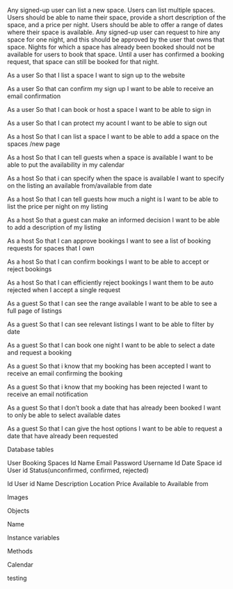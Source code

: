 Any signed-up user can list a new space.
Users can list multiple spaces.
Users should be able to name their space, provide a short description of the space, and a price per night.
Users should be able to offer a range of dates where their space is available.
Any signed-up user can request to hire any space for one night, and this should be approved by the user that owns that space.
Nights for which a space has already been booked should not be available for users to book that space.
Until a user has confirmed a booking request, that space can still be booked for that night.


As a user
So that I list a space
I want to sign up to the website

As a user 
So that can confirm my sign up
I want to be able to receive an email confirmation

As a user
So that I can book or host a space
I want to be able to sign in

As a user
So that I can protect my acount
I want to be able to sign out

As a host
So that I can list a space
I want to be able to add a space on the spaces /new page

As a host
So that I can tell guests when a space is available
I want to be able to put the availability in my calendar

As a host
So that i can specify when the space is available
I want to specify on the listing an available from/available from date

As a host
So that I can tell guests how much a night is
I want to be able to list the price per night on my listing

As a host 
So that a guest can make an informed decision
I want to be able to add a description of my listing

As a host
So that I can approve bookings
I want to see a list of booking requests for spaces that I own

As a host
So that I can confirm bookings
I want to be able to accept or reject bookings

As a host
So that I can efficiently reject bookings
I want them to be auto rejected when I accept a single request

As a guest
So that I can see the range available
I want to be able to see a full page of listings

As a guest
So that I can see relevant listings
I want to be able to filter by date

As a guest
So that I can book one night
I want to be able to select a date and request a booking

As a guest
So that i know that my booking has been accepted
I want to receive an email confirming the booking

As a guest
So that i know that my booking has been rejected
I want to receive an email notification

As a guest 
So that I don’t book a date that has already been booked
I want to only be able to select available dates

As a guest
So that I can give the host options
I want to be able to request a date that have already been requested
















Database tables

User
Booking
Spaces
Id
Name
Email
Password
Username
Id
Date
Space id
User id
Status(unconfirmed, confirmed, rejected)



Id
User id
Name
Description
Location
Price
Available to
Available from






Images







Objects

Name






Instance variables






Methods







Calendar






testing 
